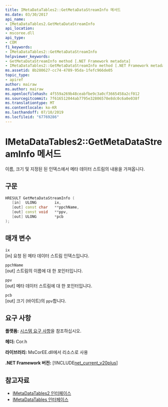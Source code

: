 ```yaml
---
title: IMetaDataTables2::GetMetaDataStreamInfo 메서드
ms.date: 03/30/2017
api_name:
- IMetaDataTables2.GetMetaDataStreamInfo
api_location:
- mscoree.dll
api_type:
- COM
f1_keywords:
- IMetaDataTables2::GetMetaDataStreamInfo
helpviewer_keywords:
- GetMetaDataStreamInfo method [.NET Framework metadata]
- IMetaDataTables2::GetMetaDataStreamInfo method [.NET Framework metadata]
ms.assetid: 8b280627-cc74-4789-95da-1fefc966de05
topic_type:
- apiref
author: mairaw
ms.author: mairaw
ms.openlocfilehash: 4f559a269b48ceabfbe9c3a0cf3665458a2cf012
ms.sourcegitcommit: 7f616512044ab7795e32806578e8dc0c6a0e038f
ms.translationtype: MT
ms.contentlocale: ko-KR
ms.lasthandoff: 07/10/2019
ms.locfileid: "67769286"
---
```

# <a name="imetadatatables2getmetadatastreaminfo-method"></a>IMetaDataTables2::GetMetaDataStreamInfo 메서드
이름, 크기 및 지정된 된 인덱스에서 메타 데이터 스트림의 내용을 가져옵니다.  
  
## <a name="syntax"></a>구문  
  
```cpp  
HRESULT GetMetaDataStreamInfo (  
   [in]  ULONG        ix,  
   [out] const char   **ppchName,  
   [out] const void   **ppv,  
   [out] ULONG        *pcb  
);  
```  
  
## <a name="parameters"></a>매개 변수  
 `ix`  
 [in] 요청 된 메타 데이터 스트림 인덱스입니다.  
  
 `ppchName`  
 [out] 스트림의 이름에 대 한 포인터입니다.  
  
 `ppv`  
 [out] 메타 데이터 스트림에 대 한 포인터입니다.  
  
 `pcb`  
 [out] 크기 (바이트)의 `ppv`합니다.  
  
## <a name="requirements"></a>요구 사항  
 **플랫폼:** [시스템 요구 사항](../../../../docs/framework/get-started/system-requirements.md)을 참조하십시오.  
  
 **헤더:** Cor.h  
  
 **라이브러리:** MsCorEE.dll에서 리소스로 사용  
  
 **.NET Framework 버전:** [!INCLUDE[net_current_v20plus](../../../../includes/net-current-v20plus-md.md)]  
  
## <a name="see-also"></a>참고자료

- [IMetaDataTables2 인터페이스](../../../../docs/framework/unmanaged-api/metadata/imetadatatables2-interface.md)
- [IMetaDataTables 인터페이스](../../../../docs/framework/unmanaged-api/metadata/imetadatatables-interface.md)
